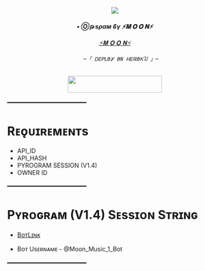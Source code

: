 <p align="center"><a href="https://t.me/MOON_M_6"><img src="https://telegra.ph/file/2db0f4c4878db44f764f0.jpg"></a></p>   
  
  <h6 align="center">   
     <b>• Ⓞթ ѕραм  ϐγ ⚡️𝐌 𝐎 𝐎 𝐍⚡️ </b>   
  
  
         
   [⚡️𝐌 𝐎 𝐎 𝐍⚡️](https://t.me/MILKY_WAY_45)   
  
  
           ─「 ᎠᎬᏢᏞϴᎽ ϴΝ ᎻᎬᎡϴᏦႮ 」─   
  
   </h3>   
  
   <p align="center"><a href="https://dashboard.heroku.com/new?template=https://github.com/Moonshining6/MoonUSERBOT"> <img src="https://img.shields.io/badge/Deploy%20On%20Heroku-bringle?style=for-the-badge&logo=heroku" width="220" height="38.45"/></a></p>   
   ━━━━━━━━━━━━━━━━━━━━━━   
  
   # Rᴇǫᴜɪʀᴇᴍᴇɴᴛs   
   - API_ID   
   - API_HASH   
   - PYROGRAM SESSION (V1.4)   
   - OWNER ID   
  
   ━━━━━━━━━━━━━━━━━━━━━━   
  
   # Pʏʀᴏɢʀᴀᴍ (V1.4) Sᴇssɪᴏɴ Sᴛʀɪɴɢ   
  
   - [BᴏᴛLɪɴᴋ](https://t.me/Moon_Music_1_Bot)   
  
   - Bᴏᴛ Usᴇʀɴᴀᴍᴇ - @Moon_Music_1_Bot   
  
   ━━━━━━━━━━━━━━━━━━━━━━ 
